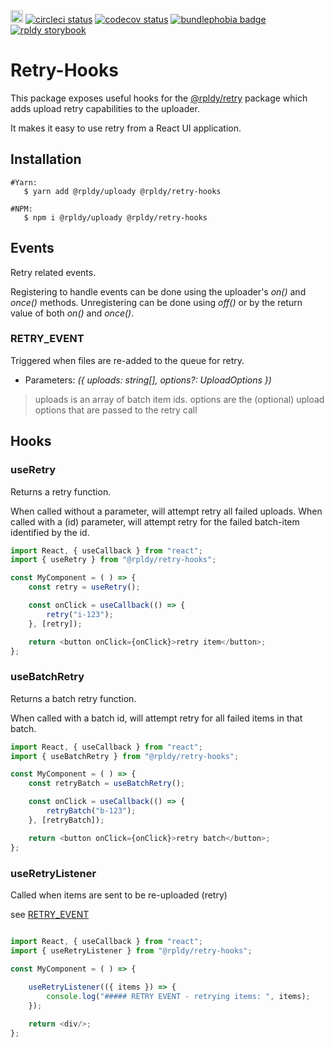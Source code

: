 <a href="https://badge.fury.io/js/%40rpldy%2Fretry-hooks">
    <img src="https://badge.fury.io/js/%40rpldy%2Fretry-hooks.svg" alt="npm version" height="20"></a>
<a href="https://circleci.com/gh/rpldy/react-uploady">
    <img src="https://circleci.com/gh/rpldy/react-uploady.svg?style=svg" alt="circleci status"/></a>  
<a href="https://codecov.io/gh/rpldy/react-uploady">
    <img src="https://codecov.io/gh/rpldy/react-uploady/branch/master/graph/badge.svg" alt="codecov status"/></a> 
<a href="https://bundlephobia.com/result?p=@rpldy/retry-hooks">
    <img src="https://badgen.net/bundlephobia/minzip/@rpldy/retry-hooks" alt="bundlephobia badge"/></a>
<a href="https://react-uploady-storybook.netlify.com/?path=/story/retry-hooks--with-retry">
   <img src="https://cdn.jsdelivr.net/gh/storybookjs/brand@master/badge/badge-storybook.svg" alt="rpldy storybook"/></a> 
   
# Retry-Hooks

This package exposes useful hooks for the [@rpldy/retry](../../retry) package which adds upload retry capabilities to the uploader.
 
It makes it easy to use retry from a React UI application.

## Installation

```shell
#Yarn: 
   $ yarn add @rpldy/uploady @rpldy/retry-hooks

#NPM:
   $ npm i @rpldy/uploady @rpldy/retry-hooks
``` 

## Events

Retry related events.

Registering to handle events can be done using the uploader's _on()_ and _once()_ methods.
Unregistering can be done using _off()_ or by the return value of both _on()_ and _once()_.

### RETRY_EVENT

Triggered when files are re-added to the queue for retry.

- Parameters: _({ uploads: string[], options?: UploadOptions })_  

> uploads is an array of batch item ids.
> options are the (optional) upload options that are passed to the retry call

## Hooks

### useRetry

Returns a retry function.

When called without a parameter, will attempt retry all failed uploads.
When called with a (id) parameter, will attempt retry for the failed batch-item identified by the id.

```javascript
import React, { useCallback } from "react";
import { useRetry } from "@rpldy/retry-hooks";

const MyComponent = ( ) => {
    const retry = useRetry();

    const onClick = useCallback(() => {
        retry("i-123");
    }, [retry]);

    return <button onClick={onClick}>retry item</button>;
};

```

### useBatchRetry 

Returns a batch retry function.

When called with a batch id, will attempt retry for all failed items in that batch.

```javascript
import React, { useCallback } from "react";
import { useBatchRetry } from "@rpldy/retry-hooks";

const MyComponent = ( ) => {
    const retryBatch = useBatchRetry();

    const onClick = useCallback(() => {
        retryBatch("b-123");
    }, [retryBatch]);

    return <button onClick={onClick}>retry batch</button>;
};

```

### useRetryListener

Called when items are sent to be re-uploaded (retry)

see [RETRY_EVENT](#retry_event)

```javascript

import React, { useCallback } from "react";
import { useRetryListener } from "@rpldy/retry-hooks";

const MyComponent = ( ) => {
    
    useRetryListener(({ items }) => {
        console.log("##### RETRY EVENT - retrying items: ", items);
    });

    return <div/>;
};

```

